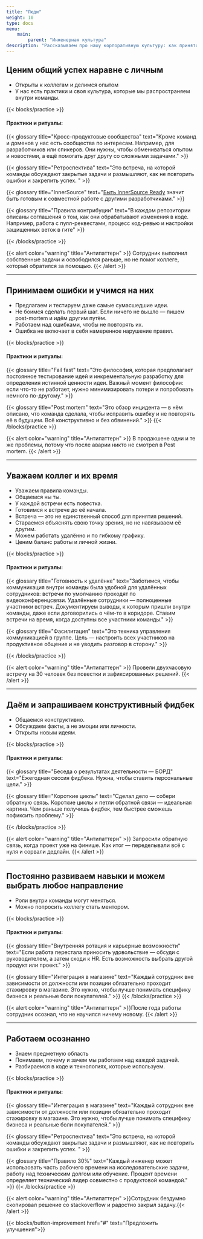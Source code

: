```yaml
---
title: "Люди"
weight: 10
type: docs
menu:
    main:
        parent: "Инженерная культура"
description: "Рассказываем про нашу корпоративную культуру: как принято общаться в компании, зачем запрашивать фидбэк после каждого спринта и куда бежать, если не справляешься с задачей. Всё с примерами и антипримерами."
---
```


## Ценим общий успех наравне с личным

* Открыты к коллегам и делимся опытом
* У нас есть практики и своя культура, которые мы распространяем внутри команды.

{{< blocks/practice >}}
#### Практики и ритуалы: 

{{< glossary title="Кросс-продуктовые сообщества" text="Кроме команд и доменов у нас есть сообщества по интересам. Например, для разработчиков или спикеров. Они нужны, чтобы обмениваться опытом и новостями, а ещё помогать друг другу со сложными задачами." >}}

{{< glossary title="Ретроспектива" text="Это встреча, на которой команды обсуждают закрытые задачи и размышляют, как не повторить ошибки и закрепить успех. " >}}

{{< glossary title="InnerSource" text="[Быть InnerSource Ready](https://adeo.github.io/innersource) значит быть готовым к совместной работе с другими разработчиками." >}}

{{< glossary title="Правила контрибуции" text="В каждом репозитории описаны соглашения о том, как они обрабатывают изменения в коде. Например, работа с пулл-реквестами, процесс код-ревью и настройки защищенных веток в гите" >}}

{{< /blocks/practice >}}

{{< alert color="warning" title="Антипаттерн" >}}
Сотрудник выполнил собственные задачи и освободился раньше, но не помог коллеге, который обратился за помощью.
{{< /alert >}}


---

## Принимаем ошибки и учимся на них

* Предлагаем и тестируем даже самые сумасшедшие идеи. 
* Не боимся сделать первый шаг. Если ничего не вышло — пишем post-mortem и идём другим путём.
* Работаем над ошибками, чтобы не повторять их.
* Ошибка не включает в себя намеренное нарушение правил.

{{< blocks/practice >}}
#### Практики и ритуалы: 

{{< glossary title="Fail fast" text="Это философия, которая предполагает постоянное тестирование идей и инкрементальную разработку для определения истинной ценности идеи. Важный момент философии: если что-то не работает, нужно минимизировать потери и попробовать немного по-другому." >}}

{{< glossary title="Post mortem" text="Это обзор инцидента — в нём описано, что команда сделала, чтобы исправить ошибку и не повторять её в будущем. Всё конструктивно и без обвинений." >}}
{{< /blocks/practice >}}

{{< alert color="warning" title="Антипаттерн" >}}
В продакшене одни и те же проблемы, потому что после аварии никто не смотрел в Post mortem.
{{< /alert >}}

---

## Уважаем коллег и их время

* Уважаем правила команды.
* Общаемся ны ты. 
* У каждой встречи есть повестка.
* Готовимся к встрече до её начала. 
* Встреча — это не единственный способ для принятия решений.
* Стараемся объяснять свою точку зрения, но не навязываем её другим.
* Можем работать удалённо и по гибкому графику. 
* Ценим баланс работы и личной жизни.

{{< blocks/practice >}}
#### Практики и ритуалы:

{{< glossary title="Готовность к удалёнке" text="Заботимся, чтобы коммуникация внутри команды была удобной для удалённых сотрудников: встречи по умолчанию проходят по видеоконференцсвязи. Удалённые сотрудники — полноценные участники встреч. Документируем выводы, к которым пришли внутри команды, даже если договорились о чём-то в коридоре. Ставим встречи на время, когда доступны все участники команды." >}}

{{< glossary title="Фасилитация" text="Это техника управления коммуникацией в группе. Цель — настроить всех участников на продуктивное общение и не уводить разговор в сторону." >}}

{{< /blocks/practice >}}


{{< alert color="warning" title="Антипаттерн" >}}
Провели двухчасовую встречу на 30 человек без повестки и зафиксированных решений.
{{< /alert >}}

---

## Даём и запрашиваем конструктивный фидбек

* Общаемся конструктивно.
* Обсуждаем факты, а не эмоции или личности.
* Открыты новым идеям.

{{< blocks/practice >}}
#### Практики и ритуалы:

{{< glossary title="Беседа о результатах деятельности — БОРД" text="Ежегодная сессия фидбека. Нужна, чтобы ставить персональные цели." >}}

{{< glossary title="Короткие циклы" text="Сделал дело — собери обратную связь. Короткие циклы и петли обратной связи — идеальная картина. Чем раньше получишь фидбек, тем быстрее сможешь пофиксить проблему." >}}


{{< /blocks/practice >}}

{{< alert color="warning" title="Антипаттерн" >}}
Запросили обратную связь, когда проект уже на финише. Как итог — переделывали всё с нуля и сорвали дедлайн.
{{< /alert >}}

---

## Постоянно развиваем навыки и можем выбрать любое направление

* Роли внутри команды могут меняться.
* Можно попросить коллегу стать ментором.

{{< blocks/practice >}}
#### Практики и ритуалы:

{{< glossary title="Внутренняя ротация и карьерные возможности" text="Если работа перестала приносить удовольствие — обсуди с руководителем, а затем сходи к HR. Есть возможность выбрать другой продукт или проект." >}}

{{< glossary title="Интеграция в магазине" text="Каждый сотрудник вне зависимости от должности или позиции обязательно проходит стажировку в магазине. Это нужно, чтобы лучше понимать специфику бизнеса и реальные боли покупателей." >}}
{{< /blocks/practice >}}


{{< alert color="warning" title="Антипаттерн" >}}После года работы сотрудник осознал, что не научился ничему новому. {{< /alert >}}

---

## Работаем осознанно

* Знаем предметную область
* Понимаем, почему и зачем мы работаем над каждой задачей.
* Разбираемся в коде и технологиях, которые используем.

{{< blocks/practice >}}
#### Практики и ритуалы:

{{< glossary title="Интеграция в магазине" text="Каждый сотрудник вне зависимости от должности или позиции обязательно проходит стажировку в магазине. Это нужно, чтобы лучше понимать специфику бизнеса и реальные боли покупателей." >}}

{{< glossary title="Ретроспектива" text="Это встреча, на которой команды обсуждают закрытые задачи и размышляют, как не повторить ошибки и закрепить успех. " >}}

{{< glossary title="Правило 30%" text="Каждый инженер может использовать часть рабочего времени на исследовательские задачи, работу над техническим долгом или обучение. Процент времени определяет технический лидер совместно с продуктовой командой." >}}
{{< /blocks/practice >}}


{{< alert color="warning" title="Антипаттерн" >}}Сотрудник бездумно скопировал решение со stackoverflow и радостно закрыл задачу.{{< /alert >}}

{{< blocks/button-improvement href="#" text="Предложить улучшения">}}
